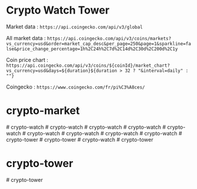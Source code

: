 # Crypto Watch Tower

Market data : `https://api.coingecko.com/api/v3/global`

All market data : `https://api.coingecko.com/api/v3/coins/markets?vs_currency=usd&order=market_cap_desc&per_page=250&page=1&sparkline=false&price_change_percentage=1h%2C24h%2C7d%2C14d%2C30d%2C200d%2C1y`

Coin price chart : `https://api.coingecko.com/api/v3/coins/${coinId}/market_chart?vs_currency=usd&days=${duration}${duration > 32 ? "&interval=daily" : ""}`

Coingecko : `https://www.coingecko.com/fr/pi%C3%A8ces/`
# crypto-market
#   c r y p t o - w a t c h  
 #   c r y p t o - w a t c h  
 #   c r y p t o - w a t c h  
 #   c r y p t o - w a t c h  
 #   c r y p t o - w a t c h  
 #   c r y p t o - w a t c h  
 # crypto-watch
#   c r y p t o - w a t c h  
 #   c r y p t o - w a t c h  
 #   c r y p t o - t o w e r  
 # crypto-tower
#   c r y p t o - w a t c h  
 # crypto-tower
# crypto-tower
#   c r y p t o - t o w e r  
 